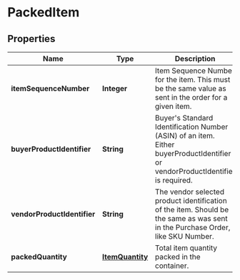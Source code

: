 
# PackedItem

## Properties
Name | Type | Description | Notes
------------ | ------------- | ------------- | -------------
**itemSequenceNumber** | **Integer** | Item Sequence Number for the item. This must be the same value as sent in the order for a given item. | 
**buyerProductIdentifier** | **String** | Buyer&#39;s Standard Identification Number (ASIN) of an item. Either buyerProductIdentifier or vendorProductIdentifier is required. |  [optional]
**vendorProductIdentifier** | **String** | The vendor selected product identification of the item. Should be the same as was sent in the Purchase Order, like SKU Number. |  [optional]
**packedQuantity** | [**ItemQuantity**](ItemQuantity.md) | Total item quantity packed in the container. | 



